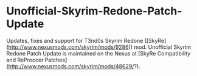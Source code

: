 Unofficial-Skyrim-Redone-Patch-Update
=====================================

Updates, fixes and support for T3nd0s Skyrim Redone ([SkyRe] (http://www.nexusmods.com/skyrim/mods/9286)) mod.
Unofficial Skyrim Redone Patch Update is maintained on the Nexus at [SkyRe Compatibility and ReProccer Patches] (http://www.nexusmods.com/skyrim/mods/48629/?).
